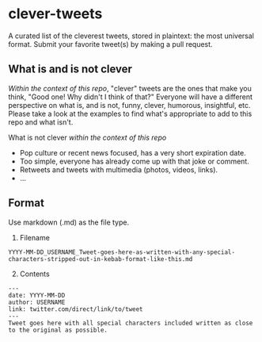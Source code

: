 # clever-tweets
A curated list of the cleverest tweets, stored in plaintext: the most universal format. Submit your favorite tweet(s) by making a pull request.

## What is and is not clever

*Within the context of this repo*, "clever" tweets are the ones that make you think, "Good one! Why didn't I think of that?" Everyone will have a different perspective on what is, and is not, funny, clever, humorous, insightful, etc. Please take a look at the examples to find what's appropriate to add to this repo and what isn't.

What is not clever *within the context of this repo*
- Pop culture or recent news focused, has a very short expiration date.
- Too simple, everyone has already come up with that joke or comment.
- Retweets and tweets with multimedia (photos, videos, links). 
- ...


## Format

Use markdown (.md) as the file type.

1. Filename


`YYYY-MM-DD_USERNAME_Tweet-goes-here-as-written-with-any-special-characters-stripped-out-in-kebab-format-like-this.md`


2. Contents


```
---
date: YYYY-MM-DD
author: USERNAME
link: twitter.com/direct/link/to/tweet
---
Tweet goes here with all special characters included written as close to the original as possible. 
```
